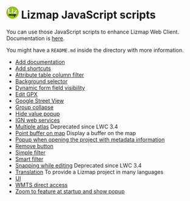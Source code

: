 ![3Liz](icon.png) Lizmap JavaScript scripts
================================================================

You can use those JavaScript scripts to enhance Lizmap Web Client.
Documentation is [here](https://docs.lizmap.com/next/en/publish/customization/javascript.html).

You might have a `README.md` inside the directory with more information.

* [Add documentation](./library/add_documentation)
* [Add shortcuts](./library/add_shortcuts)
* [Attribute table column filter](./library/attribute_table_column_filter)
* [Background selector](./library/background_selector)
* [Dynamic form field visibility](./library/dynamic_form_field_visibility)
* [Edit GPX](./library/edit_gpx)
* [Google Street View](./library/google_street_view)
* [Group collapse](./library/group_collapse)
* [Hide value popup](./library/hide_value_popup)
* [IGN web services](./library/ign_web_services)
* [Multiple atlas](./library/multipleatlas) Deprecated since LWC 3.4
* [Point buffer on map](./library/point_buffer_on_map) Display a buffer on the map
* [Popup when opening the project with metadata information](./library/popup_metadata_info)
* [Remove button](./library/remove_button)
* [Simple filter](./library/simplefilter)
* [Smart filter](./library/smartfilter)
* [Snapping while editing](./library/snapping_while_editing) Deprecated since LWC 3.4
* [Translation](./library/translation) To provide a Lizmap project in many languages
* [UI](./library/ui)
* [WMTS direct access](./library/wmts_direct_access)
* [Zoom to feature at startup and show popup](./library/zoom_to_feature_at_startup)
